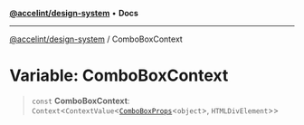 [**@accelint/design-system**](../README.md) • **Docs**

***

[@accelint/design-system](../README.md) / ComboBoxContext

# Variable: ComboBoxContext

> `const` **ComboBoxContext**: `Context`\<`ContextValue`\<[`ComboBoxProps`](../type-aliases/ComboBoxProps.md)\<`object`\>, `HTMLDivElement`\>\>
